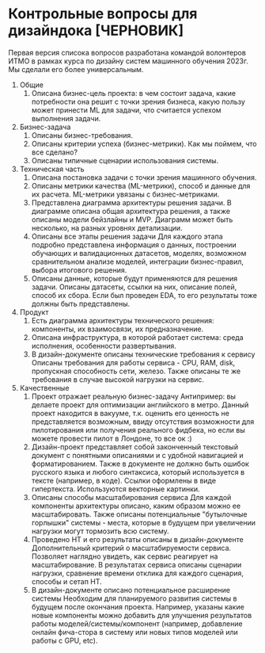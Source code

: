 # Контрольные вопросы для дизайндока [ЧЕРНОВИК]

Первая версия списока вопросов разработана командой волонтеров ИТМО в рамках курса по дизайну систем машинного обучения 2023г. Мы сделали его более универсальным.

1. Общие
    1. Описана бизнес-цель проекта: в чем состоит задача, какие потребности она решит с точки зрения бизнеса, какую пользу может принести ML для задачи, что считается успехом выполнения задачи.
2. Бизнес-задача
    1. Описаны бизнес-требования.
    2. Описаны критерии успеха (бизнес-метрики). Как мы поймем, что все сделано?
    3. Описаны типичные сценарии использования системы.
3. Техническая часть
    1. Описана постановка задачи с точки зрения машинного обучения.
    2. Описаны метрики качества (ML-метрики), способ и данные для их расчета. ML-метрики увязаны с бизнес-метриками.
    3. Представлена диаграмма архитектуры решения задачи. В диаграмме описана общая архитектура решения, а также описаны модели бейзлайны и MVP. Диаграмм может быть несколько, на разных уровнях детализации.
    4. Описаны все этапы решения задачи	Для каждого этапа подробно представлена информация о данных, построении обучающих и валидационных датасетов, моделях, возможном сравнительном анализе моделей, интеграции бизнес-правил, выбора итогового решения.
    5. Описаны данные, которые будут применяются для решения задачи. Описаны датасеты, ссылки на них, описание полей, способ их сбора. Если был проведен EDA, то его результаты тоже должны быть представлены. 
4. Продукт
    1. Есть диаграмма архитектуры технического решения: компоненты, их взаимосвязи, их предназначение.
    2. Описана инфраструктура, в которой работает система: среда исполнения, особенности развертывания.
    3. В дизайн-документе описаны технические требования к сервису	Описаны требования для работы сервиса - CPU, RAM, disk, пропускная способность сети, железо. Также описаны те же требования в случае высокой нагрузки на сервис. 
5. Качественные
    1. Проект отражает реальную бизнес-задачу	Антипример: вы делаете проект для оптимизации английского в метро. Данный проект находится в вакууме, т.к. оценить его ценность не представляется возможным, ввиду отсутствия возможности для пилотирования или получения реального фидбека, но если вы можете провести пилот в Лондоне, то все ок :)
    2. Дизайн-проект представляет собой законченный текстовый документ с понятными описаниями и с удобной навигацией и форматированием. 	Также в документе не должно быть ошибок русского языка и любого синтаксиса, который используется в тексте (например, в коде). Ссылки оформлены в виде гипертекста. Используются векторные картинки. 
    3. Описаны способы масштабирования сервиса	Для каждой компоненты архитектуры описано, каким образом можно ее масштабировать. Также описаны потенциальные "бутылочные горлышки" системы - места, которые в будущем при увеличении нагрузки могут тормозить всю систему. 
    4. Проведено НТ и его результаты описаны в дизайн-документе	Дополнительный критерий о масштабируемости сервиса. Позволяет наглядно увидеть, как сервис реагирует на масштабирование. В результатах сервиса описаны сценарии нагрузки, сравнение времени отклика для каждого сценария, способы и сетап НТ.
    5. В дизайн-документе описано потенциальное расширение системы	Необходим для планируемого развития системы в будущем после окончания проекта. Например, указаны какие новые компоненты можно добавить для улучшения результатов работы моделей/системы/компонент (например, добавление онлайн фича-стора в систему или новых типов моделей или работы с GPU, etc). 
   
